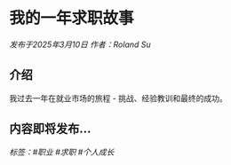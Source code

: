 # 我的一年求职故事

*发布于2025年3月10日 作者：Roland Su*

## 介绍

我过去一年在就业市场的旅程 - 挑战、经验教训和最终的成功。

## 内容即将发布...

*标签：#职业 #求职 #个人成长* 